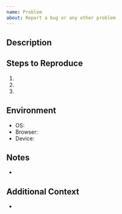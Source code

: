 ```yaml
---
name: Problem
about: Report a bug or any other problem
---
```


## Description

<!-- Provide a detailed description of the problem. -->

## Steps to Reproduce

<!-- List the steps to reproduce the behavior: -->
<!-- Share screenshots if applicable -->
<!-- Delete this section if not applicable -->

1.
2.
3.

## Environment

<!-- Include as many relevant details about the environment you experienced the bug in -->
<!-- Delete this section if not applicable -->

- OS:
- Browser: <!-- Delete this line if not applicable -->
- Device: <!-- Delete this line if not applicable -->

## Notes

<!-- Write any note or comment. You can share your thoughts or ideas. -->
<!-- Delete this section if not needed -->

-

## Additional Context

<!-- Customize the title of this section and add any context -->
<!-- Delete this section if not needed -->

-
